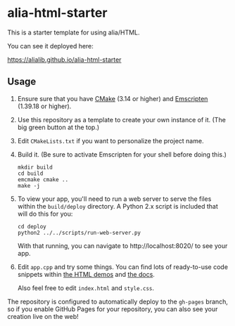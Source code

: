 # alia-html-starter

This is a starter template for using alia/HTML.

You can see it deployed here:

https://alialib.github.io/alia-html-starter

## Usage

1. Ensure sure that you have [CMake](https://cmake.org/) (3.14 or higher) and
   [Emscripten](https://emscripten.org/docs/getting_started/downloads.html)
   (1.39.18 or higher).

1. Use this repository as a template to create your own instance of it. (The
   big green button at the top.)

1. Edit `CMakeLists.txt` if you want to personalize the project name.

1. Build it. (Be sure to activate Emscripten for your shell before doing this.)

   ```
   mkdir build
   cd build
   emcmake cmake ..
   make -j
   ```

1. To view your app, you'll need to run a web server to serve the files within
   the `build/deploy` directory. A Python 2.x script is included that will do
   this for you:

   ```
   cd deploy
   python2 ../../scripts/run-web-server.py
   ```

   With that running, you can navigate to http://localhost:8020/ to see your
   app.

1. Edit `app.cpp` and try some things. You can find lots of ready-to-use code
   snippets within [the HTML demos](https://html.alia.dev/) and [the
   docs](https://alia.dev/).

   Also feel free to edit `index.html` and `style.css`.

The repository is configured to automatically deploy to the `gh-pages` branch,
so if you enable GitHub Pages for your repository, you can also see your
creation live on the web!
